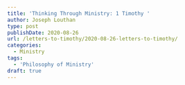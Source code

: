 ```yaml
---
title: 'Thinking Through Ministry: 1 Timothy '
author: Joseph Louthan
type: post
publishDate: 2020-08-26
url: /letters-to-timothy/2020-08-26-letters-to-timothy/
categories:
  - Ministry
tags:
  - 'Philosophy of Ministry'
draft: true
---
```

